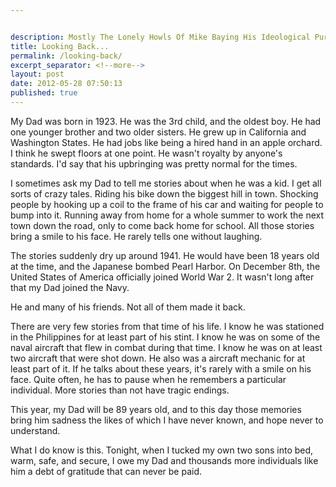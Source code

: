 ```yaml
---


description: Mostly The Lonely Howls Of Mike Baying His Ideological Purity At The Moon
title: Looking Back...
permalink: /looking-back/
excerpt_separator: <!--more-->
layout: post
date: 2012-05-28 07:50:13
published: true
---
```



My Dad was born in 1923. He was the 3rd child, and the oldest boy. He had one younger brother and two older sisters. He grew up in California and Washington States. He had jobs like being a hired hand in an apple orchard. I think he swept floors at one point. He wasn't royalty by anyone's standards. I'd say that his upbringing was pretty normal for the times.

I sometimes ask my Dad to tell me stories about when he was a kid. I get all sorts of crazy tales. Riding his bike down the biggest hill in town. Shocking people by hooking up a coil to the frame of his car and waiting for people to bump into it. Running away from home for a whole summer to work the next town down the road, only to come back home for school. All those stories bring a smile to his face. He rarely tells one without laughing.

The stories suddenly dry up around 1941. He would have been 18 years old at the time, and the Japanese bombed Pearl Harbor. On December 8th, the United States of America officially joined World War 2. It wasn't long after that my Dad joined the Navy.

He and many of his friends. Not all of them made it back.

There are very few stories from that time of his life. I know he was stationed in the Philippines for at least part of his stint. I know he was on some of the naval aircraft that flew in combat during that time. I know he was on at least two aircraft that were shot down. He also was a aircraft mechanic for at least part of it. If he talks about these years, it's rarely with a smile on his face. Quite often, he has to pause when he remembers a particular individual. More stories than not have tragic endings.

This year, my Dad will be 89 years old, and to this day those memories bring him sadness the likes of which I have never known, and hope never to understand.

What I do know is this. Tonight, when I tucked my own two sons into bed, warm, safe, and secure, I owe my Dad and thousands more individuals like him a debt of gratitude that can never be paid.

